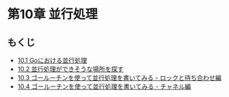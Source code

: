 # 第10章 並行処理

## もくじ
- [10.1 Goにおける並行処理](./section1/README.md)
- [10.2 並行処理ができそうな場所を探す](./section2/README.md)
- [10.3 ゴールーチンを使って並行処理を書いてみる - ロックと待ち合わせ編](./section3/README.md)
- [10.4 ゴールーチンを使って並行処理を書いてみる - チャネル編](./section4/README.md)
